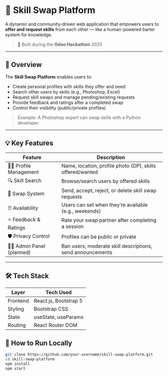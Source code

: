 # 🔁 Skill Swap Platform

A dynamic and community-driven web application that empowers users to **offer and request skills** from each other — like a human-powered barter system for knowledge.

> 🚀 Built during the **Odoo Hackathon** 2025

---

## 📌 Overview

The **Skill Swap Platform** enables users to:
- Create personal profiles with skills they offer and need
- Search other users by skills (e.g., Photoshop, Excel)
- Request skill swaps and manage pending/existing requests
- Provide feedback and ratings after a completed swap
- Control their visibility (public/private profiles)

> Example: A Photoshop expert can swap skills with a Python developer.

---

## 💡 Key Features

| Feature                    | Description |
|---------------------------|-------------|
| 🧑‍💻 Profile Management     | Name, location, profile photo (DP), skills offered/wanted |
| 🔍 Skill Search           | Browse/search users by offered skills |
| 🔁 Swap System            | Send, accept, reject, or delete skill swap requests |
| ⏰ Availability           | Users can set when they’re available (e.g., weekends) |
| ⭐ Feedback & Ratings     | Rate your swap partner after completing a session |
| 🛡 Privacy Control        | Profiles can be public or private |
| 🧑‍⚖️ Admin Panel (planned) | Ban users, moderate skill descriptions, send announcements |

---

## 🛠 Tech Stack

| Layer       | Tech Used                |
|-------------|--------------------------|
| Frontend    | React.js, Bootstrap 5    |
| Styling     | Bootstrap CSS            |
| State       | useState, useParams      |
| Routing     | React Router DOM         |



## 🔧 How to Run Locally

```bash
git clone https://github.com/your-username/skill-swap-platform.git
cd skill-swap-platform
npm install
npm start
